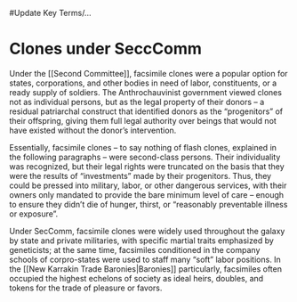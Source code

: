 

#Update Key Terms/...

# Clones under SeccComm

Under the [[Second Committee]], facsimile clones were a popular option for states, corporations, and other bodies in need of labor, constituents, or a ready supply of soldiers. The Anthrochauvinist government viewed clones not as individual persons, but as the legal property of their donors – a residual patriarchal construct that identified donors as the “progenitors” of their offspring, giving them full legal authority over beings that would not have existed without the donor’s intervention.

Essentially, facsimile clones – to say nothing of flash clones, explained in the following paragraphs – were second-class persons. Their individuality was recognized, but their legal rights were truncated on the basis that they were the results of “investments” made by their progenitors. Thus, they could be pressed into military, labor, or other dangerous services, with their owners only mandated to provide the bare minimum level of care – enough to ensure they didn’t die of hunger, thirst, or “reasonably preventable illness or exposure”.

Under SecComm, facsimile clones were widely used throughout the galaxy by state and private militaries, with specific martial traits emphasized by geneticists; at the same time, facsimiles conditioned in the company schools of corpro-states were used to staff many “soft” labor positions. In the [[New Karrakin Trade Baronies|Baronies]] particularly, facsimiles often occupied the highest echelons of society as ideal heirs, doubles, and tokens for the trade of pleasure or favors.